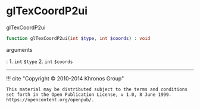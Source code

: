 # glTexCoordP2ui
glTexCoordP2ui

```php
function glTexCoordP2ui(int $type, int $coords) : void
```



arguments

:    1. `int` `$type` 
    2. `int` `$coords` 



---
     

!!! cite "Copyright © 2010-2014 Khronos Group"

    This material may be distributed subject to the terms and conditions set forth in the Open Publication License, v 1.0, 8 June 1999. https://opencontent.org/openpub/.